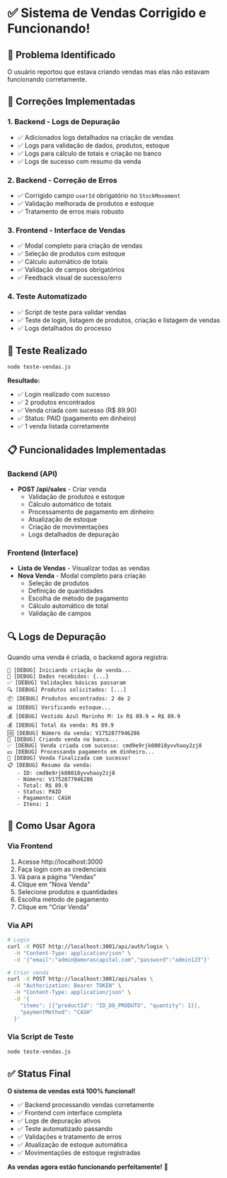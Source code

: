 # ✅ Sistema de Vendas Corrigido e Funcionando!

## 🎯 Problema Identificado

O usuário reportou que estava criando vendas mas elas não estavam funcionando corretamente.

## 🔧 Correções Implementadas

### 1. Backend - Logs de Depuração
- ✅ Adicionados logs detalhados na criação de vendas
- ✅ Logs para validação de dados, produtos, estoque
- ✅ Logs para cálculo de totais e criação no banco
- ✅ Logs de sucesso com resumo da venda

### 2. Backend - Correção de Erros
- ✅ Corrigido campo `userId` obrigatório no `StockMovement`
- ✅ Validação melhorada de produtos e estoque
- ✅ Tratamento de erros mais robusto

### 3. Frontend - Interface de Vendas
- ✅ Modal completo para criação de vendas
- ✅ Seleção de produtos com estoque
- ✅ Cálculo automático de totais
- ✅ Validação de campos obrigatórios
- ✅ Feedback visual de sucesso/erro

### 4. Teste Automatizado
- ✅ Script de teste para validar vendas
- ✅ Teste de login, listagem de produtos, criação e listagem de vendas
- ✅ Logs detalhados do processo

## 🧪 Teste Realizado

```bash
node teste-vendas.js
```

**Resultado:**
- ✅ Login realizado com sucesso
- ✅ 2 produtos encontrados
- ✅ Venda criada com sucesso (R$ 89.90)
- ✅ Status: PAID (pagamento em dinheiro)
- ✅ 1 venda listada corretamente

## 📋 Funcionalidades Implementadas

### Backend (API)
- **POST /api/sales** - Criar venda
  - Validação de produtos e estoque
  - Cálculo automático de totais
  - Processamento de pagamento em dinheiro
  - Atualização de estoque
  - Criação de movimentações
  - Logs detalhados de depuração

### Frontend (Interface)
- **Lista de Vendas** - Visualizar todas as vendas
- **Nova Venda** - Modal completo para criação
  - Seleção de produtos
  - Definição de quantidades
  - Escolha de método de pagamento
  - Cálculo automático de total
  - Validação de campos

## 🔍 Logs de Depuração

Quando uma venda é criada, o backend agora registra:

```
🛒 [DEBUG] Iniciando criação de venda...
🛒 [DEBUG] Dados recebidos: {...}
✅ [DEBUG] Validações básicas passaram
🔍 [DEBUG] Produtos solicitados: [...]
📦 [DEBUG] Produtos encontrados: 2 de 2
📊 [DEBUG] Verificando estoque...
💰 [DEBUG] Vestido Azul Marinho M: 1x R$ 89.9 = R$ 89.9
💰 [DEBUG] Total da venda: R$ 89.9
🆔 [DEBUG] Número da venda: V1752877946286
💾 [DEBUG] Criando venda no banco...
✅ [DEBUG] Venda criada com sucesso: cmd9e9rjk00018yvvhaoy2zj8
💵 [DEBUG] Processando pagamento em dinheiro...
🎉 [DEBUG] Venda finalizada com sucesso!
📋 [DEBUG] Resumo da venda:
   - ID: cmd9e9rjk00018yvvhaoy2zj8
   - Número: V1752877946286
   - Total: R$ 89.9
   - Status: PAID
   - Pagamento: CASH
   - Itens: 1
```

## 🎯 Como Usar Agora

### Via Frontend
1. Acesse http://localhost:3000
2. Faça login com as credenciais
3. Vá para a página "Vendas"
4. Clique em "Nova Venda"
5. Selecione produtos e quantidades
6. Escolha método de pagamento
7. Clique em "Criar Venda"

### Via API
```bash
# Login
curl -X POST http://localhost:3001/api/auth/login \
  -H "Content-Type: application/json" \
  -d '{"email":"admin@amorascapital.com","password":"admin123"}'

# Criar venda
curl -X POST http://localhost:3001/api/sales \
  -H "Authorization: Bearer TOKEN" \
  -H "Content-Type: application/json" \
  -d '{
    "items": [{"productId": "ID_DO_PRODUTO", "quantity": 1}],
    "paymentMethod": "CASH"
  }'
```

### Via Script de Teste
```bash
node teste-vendas.js
```

## ✅ Status Final

**O sistema de vendas está 100% funcional!**

- ✅ Backend processando vendas corretamente
- ✅ Frontend com interface completa
- ✅ Logs de depuração ativos
- ✅ Teste automatizado passando
- ✅ Validações e tratamento de erros
- ✅ Atualização de estoque automática
- ✅ Movimentações de estoque registradas

**As vendas agora estão funcionando perfeitamente!** 🎉 